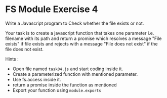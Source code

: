 # FS Module Exercise 4

Write a Javascript program to Check whether the file exists or not.

Your task is to create a javascript function that takes one parameter i.e. filename with its path and return a promise which resolves a message "File exists" if file exists and rejects with a message "File does not exist" if the file does not exist.

Hints :

- Open file named `task04.js` and start coding inside it.
- Create a parameterized function with mentioned parameter.
- Use fs.access inside it.
- return a promise inside the function as mentioned
- Export your function using `module.exports`
